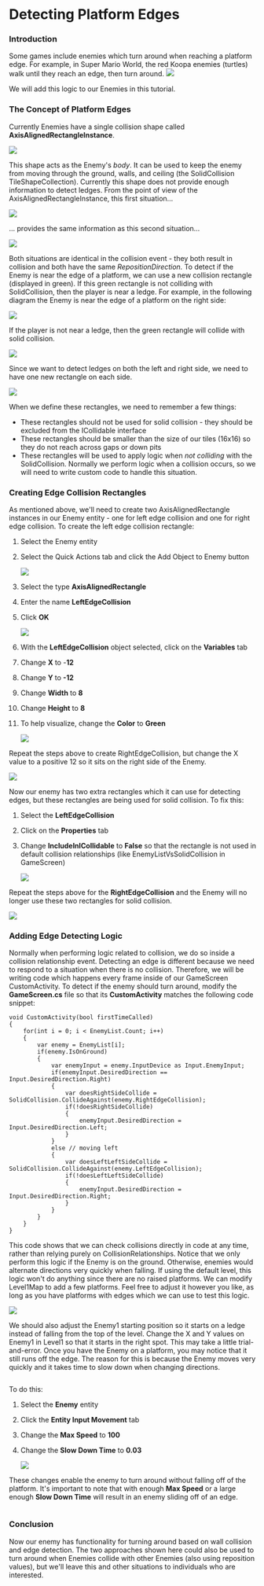 # Detecting Platform Edges

### Introduction

Some games include enemies which turn around when reaching a platform edge. For example, in Super Mario World, the red Koopa enemies (turtles) walk until they reach an edge, then turn around. ![](http://cdn.wikimg.net/strategywiki/images/d/d5/SMW_Koopa.png)

We will add this logic to our Enemies in this tutorial.

### The Concept of Platform Edges

Currently Enemies have a single collision shape called **AxisAlignedRectangleInstance**.

![](../../../media/2021-04-img_607841ebcb6ab.png)

This shape acts as the Enemy's _body_. It can be used to keep the enemy from moving through the ground, walls, and ceiling (the SolidCollision TileShapeCollection). Currently this shape does not provide enough information to detect ledges. From the point of view of the AxisAlignedRectangleInstance, this first situation...

![](../../../media/2021-04-img_6078436a0307f.png)

... provides the same information as this second situation...

![](../../../media/2021-04-img_607843b53d272.png)

Both situations are identical in the collision event - they both result in collision and both have the same _RepositionDirection._ To detect if the Enemy is near the edge of a platform, we can use a new collision rectangle (displayed in green). If this green rectangle is not colliding with SolidCollision, then the player is near a ledge. For example, in the following diagram the Enemy is near the edge of a platform on the right side:

![](../../../media/2021-04-img_607847cdd2344.png)

If the player is not near a ledge, then the green rectangle will collide with solid collision.

![](../../../media/2021-04-img_6078481a2157e.png)

Since we want to detect ledges on both the left and right side, we need to have one new rectangle on each side.

![](../../../media/2021-04-img_6078487ae3812.png)

When we define these rectangles, we need to remember a few things:

* These rectangles should not be used for solid collision - they should be excluded from the ICollidable interface
* These rectangles should be smaller than the size of our tiles (16x16) so they do not reach across gaps or down pits
* These rectangles will be used to apply logic when _not colliding_ with the SolidCollision. Normally we perform logic when a collision occurs, so we will need to write custom code to handle this situation.

### Creating Edge Collision Rectangles

As mentioned above, we'll need to create two AxisAlignedRectangle instances in our Enemy entity - one for left edge collision and one for right edge collision. To create the left edge collision rectangle:

1. Select the Enemy entity
2.  Select the Quick Actions tab and click the Add Object to Enemy button

    ![](../../../media/2021-04-img_60784f42b2d1b.png)
3. Select the type **AxisAlignedRectangle**
4. Enter the name **LeftEdgeCollision**
5.  Click **OK**

    ![](../../../media/2021-04-img_60784f95cff10.png)
6. With the **LeftEdgeCollision** object selected, click on the **Variables** tab
7. Change **X** to -**12**
8. Change **Y** to **-12**
9. Change **Width** to **8**
10. Change **Height** to **8**
11. To help visualize, change the **Color** to **Green**

    ![](../../../media/2021-04-img_607850a571c89.png)

Repeat the steps above to create RightEdgeCollision, but change the X value to a positive 12 so it sits on the right side of the Enemy.

![](../../../media/2021-04-img_607850e8cdcf7.png)

Now our enemy has two extra rectangles which it can use for detecting edges, but these rectangles are being used for solid collision. To fix this:

1. Select the **LeftEdgeCollision**
2. Click on the **Properties** tab
3.  Change **IncludeInICollidable** to **False** so that the rectangle is not used in default collision relationships (like EnemyListVsSolidCollision in GameScreen)

    ![](../../../media/2021-04-img_607851a6d3661.png)

Repeat the steps above for the **RightEdgeCollision** and the Enemy will no longer use these two rectangles for solid collision.

![](../../../media/2021-04-img_607851d7226fd.png)

### Adding Edge Detecting Logic

Normally when performing logic related to collision, we do so inside a collision relationship event. Detecting an edge is different because we need to respond to a situation when there is no collision. Therefore, we will be writing code which happens every frame inside of our GameScreen CustomActivity. To detect if the enemy should turn around, modify the **GameScreen.cs** file so that its **CustomActivity** matches the following code snippet:

```
void CustomActivity(bool firstTimeCalled)
{
    for(int i = 0; i < EnemyList.Count; i++)
    {
        var enemy = EnemyList[i];
        if(enemy.IsOnGround)
        {
            var enemyInput = enemy.InputDevice as Input.EnemyInput;
            if(enemyInput.DesiredDirection == Input.DesiredDirection.Right)
            {
                var doesRightSideCollide = SolidCollision.CollideAgainst(enemy.RightEdgeCollision);
                if(!doesRightSideCollide)
                {
                    enemyInput.DesiredDirection = Input.DesiredDirection.Left;
                }
            }
            else // moving left
            {
                var doesLeftLeftSideCollide = SolidCollision.CollideAgainst(enemy.LeftEdgeCollision);
                if(!doesLeftLeftSideCollide)
                {
                    enemyInput.DesiredDirection = Input.DesiredDirection.Right;
                }
            }
        }
    }
}
```

This code shows that we can check collisions directly in code at any time, rather than relying purely on CollisionRelationships. Notice that we only perform this logic if the Enemy is on the ground. Otherwise, enemies would alternate directions very quickly when falling. If using the default level, this logic won't do anything since there are no raised platforms. We can modify Level1Map to add a few platforms. Feel free to adjust it however you like, as long as you have platforms with edges which we can use to test this logic.

![](../../../media/2021-04-img_6078544424129.png)

We should also adjust the Enemy1 starting position so it starts on a ledge instead of falling from the top of the level. Change the X and Y values on Enemy1 in Level1 so that it starts in the right spot. This may take a little trial-and-error. Once you have the Enemy on a platform, you may notice that it still runs off the edge. The reason for this is because the Enemy moves very quickly and it takes time to slow down when changing directions. &#x20;

<figure><img src="../../../media/2021-04-2021_April_15_090902.gif" alt=""><figcaption></figcaption></figure>

To do this:

1. Select the **Enemy** entity
2. Click the **Entity Input Movement** tab
3. Change the **Max Speed** to **100**
4.  Change the **Slow Down Time** to **0.03**

    ![](../../../media/2021-04-img_60785758cc8b5.png)

These changes enable the enemy to turn around without falling off of the platform. It's important to note that with enough **Max Speed** or a large enough **Slow Down Time** will result in an enemy sliding off of an edge.

&#x20;

<figure><img src="../../../media/2021-04-2021_April_15_090312.gif" alt=""><figcaption></figcaption></figure>

### Conclusion

Now our enemy has functionality for turning around based on wall collision and edge detection. The two approaches shown here could also be used to turn around when Enemies collide with other Enemies (also using reposition values), but we'll leave this and other situations to individuals who are interested.
